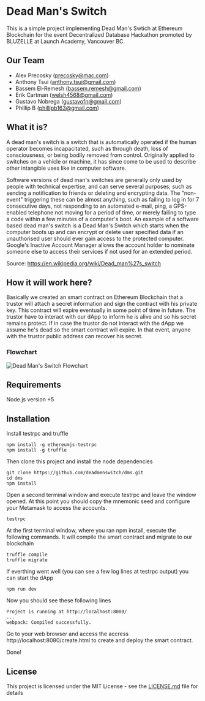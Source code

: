 # Dead Man's Switch

This is a simple project implementing Dead Man's Swtich at Ethereum Blockchain for the event Decentralized Database Hackathon promoted by BLUZELLE at Launch Academy, Vancouver BC.

## Our Team

* Alex Precosky (precosky@mac.com)
* Anthony Tsui (anthony.tsui@gmail.com)
* Bassem El-Remesh (bassem.remesh@gmail.com)
* Erik Cartman (welsh4568@gmail.com)
* Gustavo Nobrega (gustavofn@gmail.com)
* Phillip B (phillipb163@gmail.com)

## What it is?

A dead man's switch is a switch that is automatically operated if the human operator becomes incapacitated, such as through death, loss of consciousness, or being bodily removed from control. Originally applied to switches on a vehicle or machine, it has since come to be used to describe other intangible uses like in computer software.

Software versions of dead man's switches are generally only used by people with technical expertise, and can serve several purposes; such as sending a notification to friends or deleting and encrypting data. The "non-event" triggering these can be almost anything, such as failing to log in for 7 consecutive days, not responding to an automated e-mail, ping, a GPS-enabled telephone not moving for a period of time, or merely failing to type a code within a few minutes of a computer's boot. An example of a software based dead man's switch is a Dead Man's Switch which starts when the computer boots up and can encrypt or delete user specified data if an unauthorised user should ever gain access to the protected computer. Google's Inactive Account Manager allows the account holder to nominate someone else to access their services if not used for an extended period.

Source: https://en.wikipedia.org/wiki/Dead_man%27s_switch

## How it will work here?

Basically we created an smart contract on Ethereum Blockchain that a trustor will attach a secret information and sign the contract with his private key. This contract will expire eventually in some point of time in future. The trustor have to interact with our dApp to inform he is alive and so his secret remains protect. If in case the trustor do not interact with the dApp we assume he's dead so the smart contract will expire. In that event, anyone with the trustor public address can recover his secret.

### Flowchart

![Dead Man's Switch Flowchart](https://github.com/deadmenswitch/dms/blob/master/flowchart/dms_flowchart.png?raw=true)

## Requirements

Node.js version +5

## Installation

Install testrpc and truffle
```
npm install -g ethereumjs-testrpc
npm install -g truffle
```

Then clone this project and install the node dependencies
```
git clone https://github.com/deadmenswitch/dms.git
cd dms
npm install
```

Open a second terminal window and execute testrpc and leave the window opened. At this point you should copy the mnemonic seed and configure your Metamask to access the accounts.
```
testrpc
```

At the first terminal window, where you ran npm install, execute the following commands. It will compile the smart contract and migrate to our blockchain
```
truffle compile
truffle migrate
```

If everthing went well (you can see a few log lines at testrpc output) you can start the dApp
```
npm run dev
```

Now you should see these following lines
```
Project is running at http://localhost:8080/
...
webpack: Compiled successfully.
```

Go to your web browser and access the accress http://localhost:8080/create.html to create and deploy the smart contract.
 
Done!

## License

This project is licensed under the MIT License - see the [LICENSE.md](LICENSE.md) file for details

